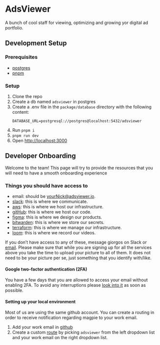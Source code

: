 # AdsViewer

A bunch of cool staff for viewing, optimizing and growing yor digital ad portfolio.

## Development Setup

### Prerequisites

- [postgres](https://www.postgresql.org/download/)
- [pnpm](https://pnpm.io/installation)

### Setup

1. Clone the repo
2. Create a db named `adsviewer` in postgres
3. Create a .env file in the `package/database` directory with the following content:
   ```env
   DATABASE_URL=postgresql://postgres@localhost:5432/adsviewer
   ```
4. Run `pnpm i`
5. `pnpm run dev`
6. Open [http://localhost:3000](http://localhost:3000)

## Developer Onboarding

Welcome to the team! This page will try to provide the resources that you will need to have a smooth onboarding
experience

### Things you should have access to

- email: should be yourNick@adsviewer.io.
- [slack](https://adsviewer.slack.com/): this is where we communicate.
- [aws](https://d-9067fd5baf.awsapps.com/start/#/?tab=accounts): this is where we host our infrastructure.
- [gitHub](https://github.com/adsviewer/): this is where we host our code.
- [figma](https://www.figma.com/files/project/221242948/adsviewer-project?fuid=1358021073244020634): this is where we
  design our products.
- [bitwarden](https://vault.bitwarden.com/#/login): this is where we store our secrets.
- [terraform](https://app.terraform.io/app/adsviewer/workspaces): this is where we manage our infrastructure.
- [loom](https://www.loom.com/looms/videos): this is where we record our videos.

If you don’t have access to any of these, message giorgos on Slack or [email](mailto:giorgos@adsviewer.io). Please make sure
that while you are signing up for
all the services above you take the time to upload your picture to all of them. It does not need to be your picture
per se, just something that you identify with/like.

#### Google two-factor authentication (2FA)

You have a
few days that you are allowed to access your email without enabling 2FA. To avoid any interruptions
please [look into it](https://myaccount.google.com/u/2/signinoptions/two-step-verification) as soon as
possible.

#### Setting up your local environment

Most of us are using the same github account. You can create a routing in order to receive notification regarding magpie
to your work email.

1. Add your work email in [github](https://github.com/settings/emails)
2. Create a custom [route](https://github.com/settings/notifications/custom_routing) by picking `adsviewer` from the
   left dropdown list and your work email on the right dropdown list.
